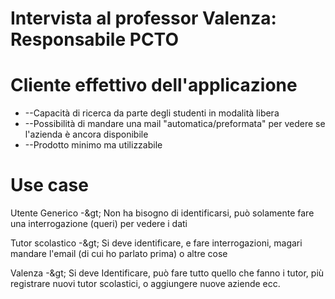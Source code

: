 # Intervista al professor Valenza:   Responsabile PCTO

# Cliente effettivo dell&#39;applicazione

- --Capacità di ricerca da parte degli studenti in modalità libera
- --Possibilità di mandare una mail &quot;automatica/preformata&quot; per vedere se l&#39;azienda è ancora disponibile
- --Prodotto minimo ma utilizzabile

# Use case

Utente Generico -\&gt; Non ha bisogno di identificarsi, può solamente fare una interrogazione (queri) per vedere i dati

Tutor scolastico -\&gt; Si deve identificare, e fare interrogazioni, magari mandare l&#39;email (di cui ho parlato prima) o altre cose

Valenza -\&gt; Si deve Identificare, può fare tutto quello che fanno i tutor, più registrare nuovi tutor scolastici, o aggiungere nuove aziende ecc.
